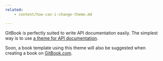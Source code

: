 ```yaml
---
related:
    - content/how-can-i-change-theme.md

---
```


GitBook is perfectly suited to write API documentation easily. The simplest way is to use [a theme for API documentation](https://plugins.gitbook.com/plugin/theme-api).

Soon, a book template using this theme will also be suggested when creating a book on [GitBook.com](https://www.gitbook.com/).
